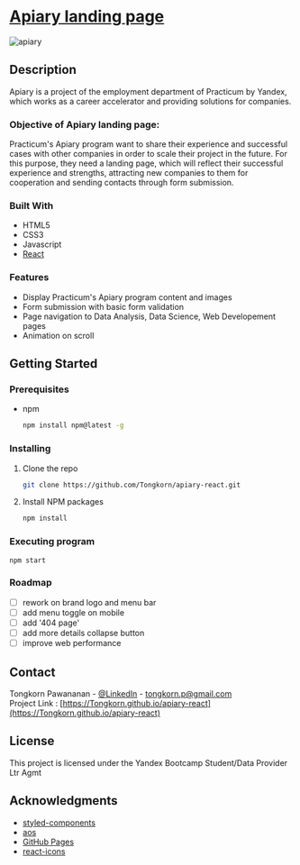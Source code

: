# [Apiary landing page](https://Tongkorn.github.io/apiary-react)

![apiary](https://user-images.githubusercontent.com/33220341/133957466-39eba5ab-3783-4990-bd2a-868abbfe13fe.png)

## Description

Apiary is a project of the employment department of Practicum by Yandex, which works as a career accelerator and providing solutions for companies.

### Objective of Apiary landing page:

Practicum's Apiary program want to share their experience and successful cases with other companies in order to scale their project in the future. For this purpose, they need a landing page, which will 
reflect their successful experience and strengths, attracting new companies to them for 
cooperation and sending contacts through form submission.

### Built With

* HTML5
* CSS3
* Javascript
* [React](https://reactjs.org/) 

### Features

* Display Practicum's Apiary program content and images
* Form submission with basic form validation
* Page navigation to Data Analysis, Data Science, Web Developement pages 
* Animation on scroll

## Getting Started

### Prerequisites

* npm
  ```sh
  npm install npm@latest -g
  ```

### Installing

1. Clone the repo
   ```sh
   git clone https://github.com/Tongkorn/apiary-react.git
   ```
3. Install NPM packages
   ```sh
   npm install
   ```

### Executing program

```
npm start
```

### Roadmap

- [ ] rework on brand logo and menu bar
- [ ] add menu toggle on mobile
- [ ] add '404 page'
- [ ] add more details collapse button 
- [ ] improve web performance

## Contact

Tongkorn Pawananan - [@LinkedIn](https://www.linkedin.com/in/tpawananan/) - tongkorn.p@gmail.com <br>
Project Link : [https://Tongkorn.github.io/apiary-react](https://Tongkorn.github.io/apiary-react)

## License

This project is licensed under the Yandex Bootcamp Student/Data Provider Ltr Agmt

## Acknowledgments

* [styled-components](https://styled-components.com/)
* [aos](https://michalsnik.github.io/aos/)
* [GitHub Pages](https://pages.github.com)
* [react-icons](https://react-icons.github.io/react-icons/)
